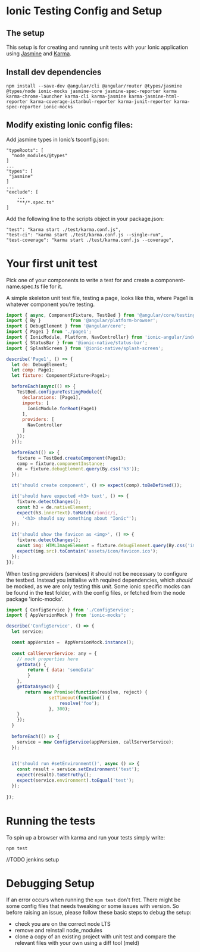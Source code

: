 # Ionic Testing Config and Setup

## The setup
This setup is for creating and running unit tests with your Ionic application using [Jasmine](https://jasmine.github.io/) and [Karma](https://karma-runner.github.io/latest/index.html).


## Install dev dependencies

    npm install --save-dev @angular/cli @angular/router @types/jasmine @types/node ionic-mocks jasmine-core jasmine-spec-reporter karma karma-chrome-launcher karma-cli karma-jasmine karma-jasmine-html-reporter karma-coverage-istanbul-reporter karma-junit-reporter karma-spec-reporter ionic-mocks


## Modify existing Ionic config files:
Add jasmine types in Ionic’s tsconfig.json:

    "typeRoots": [
      "node_modules/@types"
    ]
    ...
    "types": [
     "jasmine"
    ]
    ...
    "exclude": [
        ...
        "**/*.spec.ts"
    ]

Add the following line to the scripts object in your package.json:

    "test": "karma start ./test/karma.conf.js",
    "test-ci": "karma start ./test/karma.conf.js --single-run",
    "test-coverage": "karma start ./test/karma.conf.js --coverage",



# Your first unit test
Pick one of your components to write a test for and create a component-name.spec.ts file for it.

A simple skeleton unit test file, testing a page, looks like this, where Page1 is whatever component you’re testing.

```javascript
import { async, ComponentFixture, TestBed } from '@angular/core/testing';
import { By }           from '@angular/platform-browser';
import { DebugElement } from '@angular/core';
import { Page1 } from './page1';
import { IonicModule, Platform, NavController} from 'ionic-angular/index';
import { StatusBar } from '@ionic-native/status-bar';
import { SplashScreen } from '@ionic-native/splash-screen';

describe('Page1', () => {
  let de: DebugElement;
  let comp: Page1;
  let fixture: ComponentFixture<Page1>;

  beforeEach(async(() => {
    TestBed.configureTestingModule({
      declarations: [Page1],
      imports: [
        IonicModule.forRoot(Page1)
      ],
      providers: [
        NavController
      ]
    });
  }));

  beforeEach(() => {
    fixture = TestBed.createComponent(Page1);
    comp = fixture.componentInstance;
    de = fixture.debugElement.query(By.css('h3'));
  });

  it('should create component', () => expect(comp).toBeDefined());

  it('should have expected <h3> text', () => {
    fixture.detectChanges();
    const h3 = de.nativeElement;
    expect(h3.innerText).toMatch(/ionic/i,
      '<h3> should say something about "Ionic"');
  });

  it('should show the favicon as <img>', () => {
    fixture.detectChanges();
    const img: HTMLImageElement = fixture.debugElement.query(By.css('img')).nativeElement;
    expect(img.src).toContain('assets/icon/favicon.ico');
  });
});
```

When testing providers (services) it should not be necessary to configure the testbed. Instead you initialise with required dependencies, which _should_ be mocked, as we are only testing this *unit*. Some ionic specific mocks can be found in the test folder, with the config files, or fetched from the node package 'ionic-mocks'.

```javascript
import { ConfigService } from './ConfigService';
import { AppVersionMock } from 'ionic-mocks';

describe('ConfigService', () => {
  let service;

  const appVersion =  AppVersionMock.instance();
        
  const callServerService: any = {
    // mock properties here 
    getData() {
        return { data: 'someData' 
        }
    }, 
    getDataAsync() {
       return new Promise(function(resolve, reject) {
                setTimeout(function() {
                    resolve('foo');
                }, 300);
    } 
    });
  }
      
  beforeEach(() => {
    service = new ConfigService(appVersion, callServerService);
  });

    
  it('should run #setEnvironment()', async () => {
    const result = service.setEnvironment('test');
    expect(result).toBeTruthy();
    expect(service.environment).toEqual('test');
  });
      
});
```



# Running the tests

To spin up a browser with karma and run your tests simply write:

    npm test



//TODO jenkins setup



# Debugging Setup
If an error occurs when running the `npm test` don't fret. There might be some config files that needs tweaking or some issues with version. So before raising an issue, please follow these basic steps to debug the setup:

- check you are on the correct node LTS
- remove and reinstall node_modules
- clone a copy of an existing project with unit test and compare the relevant files with your own using a diff tool (meld)

